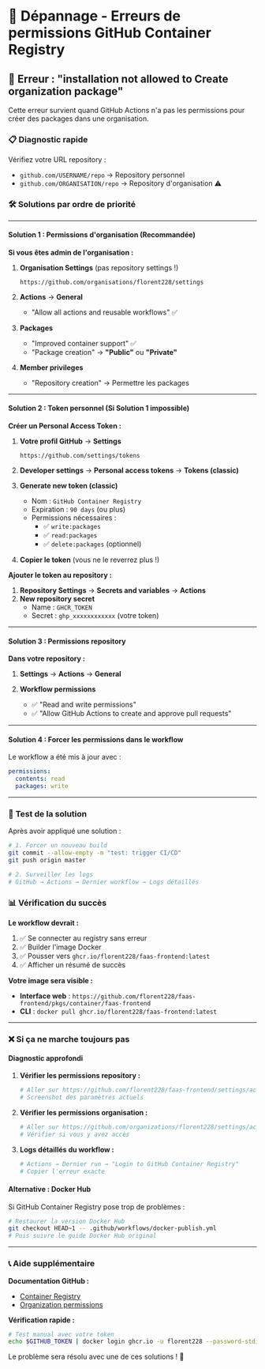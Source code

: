 # 🔧 Dépannage - Erreurs de permissions GitHub Container Registry

## 🚨 Erreur : "installation not allowed to Create organization package"

Cette erreur survient quand GitHub Actions n'a pas les permissions pour créer des packages dans une organisation.

### 📋 **Diagnostic rapide**

Vérifiez votre URL repository :
- `github.com/USERNAME/repo` → Repository personnel
- `github.com/ORGANISATION/repo` → Repository d'organisation ⚠️

### 🛠️ **Solutions par ordre de priorité**

---

#### **Solution 1 : Permissions d'organisation (Recommandée)**

**Si vous êtes admin de l'organisation :**

1. **Organisation Settings** (pas repository settings !)
   ```
   https://github.com/organisations/florent228/settings
   ```

2. **Actions** → **General**
   - "Allow all actions and reusable workflows" ✅

3. **Packages**
   - "Improved container support" ✅
   - "Package creation" → **"Public"** ou **"Private"**

4. **Member privileges**
   - "Repository creation" → Permettre les packages

---

#### **Solution 2 : Token personnel (Si Solution 1 impossible)**

**Créer un Personal Access Token :**

1. **Votre profil GitHub** → **Settings**
   ```
   https://github.com/settings/tokens
   ```

2. **Developer settings** → **Personal access tokens** → **Tokens (classic)**

3. **Generate new token (classic)**
   - Nom : `GitHub Container Registry`
   - Expiration : `90 days` (ou plus)
   - Permissions nécessaires :
     - ✅ `write:packages`
     - ✅ `read:packages`
     - ✅ `delete:packages` (optionnel)

4. **Copier le token** (vous ne le reverrez plus !)

**Ajouter le token au repository :**

1. **Repository Settings** → **Secrets and variables** → **Actions**
2. **New repository secret**
   - Name : `GHCR_TOKEN`
   - Secret : `ghp_xxxxxxxxxxxx` (votre token)

---

#### **Solution 3 : Permissions repository**

**Dans votre repository :**

1. **Settings** → **Actions** → **General**

2. **Workflow permissions**
   - ✅ "Read and write permissions"
   - ✅ "Allow GitHub Actions to create and approve pull requests"

---

#### **Solution 4 : Forcer les permissions dans le workflow**

Le workflow a été mis à jour avec :
```yaml
permissions:
  contents: read
  packages: write
```

---

### 🧪 **Test de la solution**

Après avoir appliqué une solution :

```bash
# 1. Forcer un nouveau build
git commit --allow-empty -m "test: trigger CI/CD"
git push origin master

# 2. Surveiller les logs
# GitHub → Actions → Dernier workflow → Logs détaillés
```

### 📊 **Vérification du succès**

**Le workflow devrait :**
1. ✅ Se connecter au registry sans erreur
2. ✅ Builder l'image Docker  
3. ✅ Pousser vers `ghcr.io/florent228/faas-frontend:latest`
4. ✅ Afficher un résumé de succès

**Votre image sera visible :**
- **Interface web** : `https://github.com/florent228/faas-frontend/pkgs/container/faas-frontend`
- **CLI** : `docker pull ghcr.io/florent228/faas-frontend:latest`

---

### ❌ **Si ça ne marche toujours pas**

#### **Diagnostic approfondi**

1. **Vérifier les permissions repository :**
   ```bash
   # Aller sur https://github.com/florent228/faas-frontend/settings/actions
   # Screenshot des paramètres actuels
   ```

2. **Vérifier les permissions organisation :**
   ```bash
   # Aller sur https://github.com/organizations/florent228/settings/actions
   # Vérifier si vous y avez accès
   ```

3. **Logs détaillés du workflow :**
   ```bash
   # Actions → Dernier run → "Login to GitHub Container Registry"
   # Copier l'erreur exacte
   ```

#### **Alternative : Docker Hub**

Si GitHub Container Registry pose trop de problèmes :

```bash
# Restaurer la version Docker Hub
git checkout HEAD~1 -- .github/workflows/docker-publish.yml
# Puis suivre le guide Docker Hub original
```

---

### 📞 **Aide supplémentaire**

**Documentation GitHub :**
- [Container Registry](https://docs.github.com/en/packages/working-with-a-github-packages-registry/working-with-the-container-registry)
- [Organization permissions](https://docs.github.com/en/organizations/managing-organization-settings/disabling-or-limiting-github-actions-for-your-organization)

**Vérification rapide :**
```bash
# Test manual avec votre token
echo $GITHUB_TOKEN | docker login ghcr.io -u florent228 --password-stdin
```

Le problème sera résolu avec une de ces solutions ! 🚀 